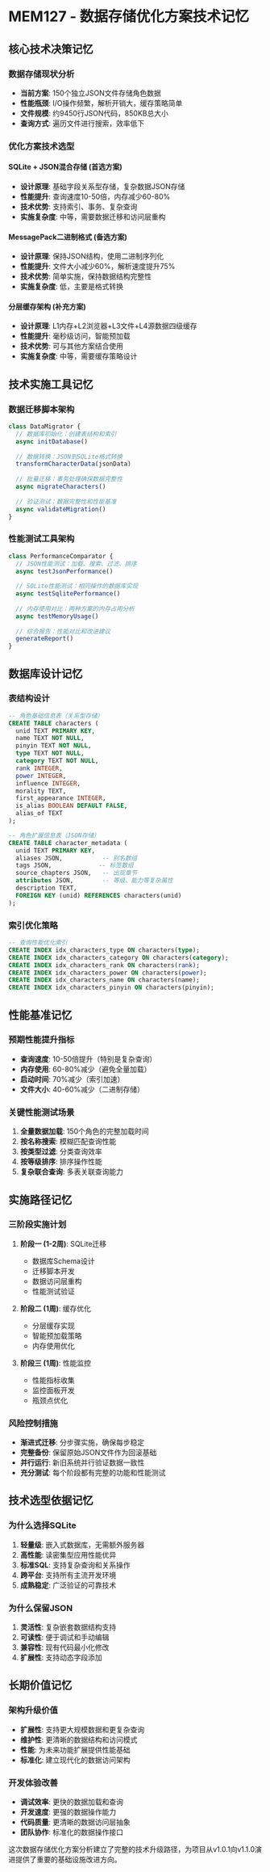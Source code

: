 # MEM127 - 数据存储优化方案技术记忆

## 核心技术决策记忆

### 数据存储现状分析
- **当前方案**: 150个独立JSON文件存储角色数据
- **性能瓶颈**: I/O操作频繁，解析开销大，缓存策略简单
- **文件规模**: 约9450行JSON代码，850KB总大小
- **查询方式**: 遍历文件进行搜索，效率低下

### 优化方案技术选型

#### SQLite + JSON混合存储 (首选方案)
- **设计原理**: 基础字段关系型存储，复杂数据JSON存储
- **性能提升**: 查询速度10-50倍，内存减少60-80%
- **技术优势**: 支持索引、事务、复杂查询
- **实施复杂度**: 中等，需要数据迁移和访问层重构

#### MessagePack二进制格式 (备选方案)
- **设计原理**: 保持JSON结构，使用二进制序列化
- **性能提升**: 文件大小减少60%，解析速度提升75%
- **技术优势**: 简单实施，保持数据结构完整性
- **实施复杂度**: 低，主要是格式转换

#### 分层缓存架构 (补充方案)
- **设计原理**: L1内存+L2浏览器+L3文件+L4源数据四级缓存
- **性能提升**: 毫秒级访问，智能预加载
- **技术优势**: 可与其他方案结合使用
- **实施复杂度**: 中等，需要缓存策略设计

## 技术实施工具记忆

### 数据迁移脚本架构
```javascript
class DataMigrator {
  // 数据库初始化：创建表结构和索引
  async initDatabase()
  
  // 数据转换：JSON到SQLite格式转换
  transformCharacterData(jsonData)
  
  // 批量迁移：事务处理确保数据完整性
  async migrateCharacters()
  
  // 验证测试：数据完整性和性能基准
  async validateMigration()
}
```

### 性能测试工具架构
```javascript
class PerformanceComparator {
  // JSON性能测试：加载、搜索、过滤、排序
  async testJsonPerformance()
  
  // SQLite性能测试：相同操作的数据库实现
  async testSqlitePerformance()
  
  // 内存使用对比：两种方案的内存占用分析
  async testMemoryUsage()
  
  // 综合报告：性能对比和改进建议
  generateReport()
}
```

## 数据库设计记忆

### 表结构设计
```sql
-- 角色基础信息表（关系型存储）
CREATE TABLE characters (
  unid TEXT PRIMARY KEY,
  name TEXT NOT NULL,
  pinyin TEXT NOT NULL,
  type TEXT NOT NULL,
  category TEXT NOT NULL,
  rank INTEGER,
  power INTEGER,
  influence INTEGER,
  morality TEXT,
  first_appearance INTEGER,
  is_alias BOOLEAN DEFAULT FALSE,
  alias_of TEXT
);

-- 角色扩展信息表（JSON存储）
CREATE TABLE character_metadata (
  unid TEXT PRIMARY KEY,
  aliases JSON,           -- 别名数组
  tags JSON,             -- 标签数组  
  source_chapters JSON,   -- 出现章节
  attributes JSON,        -- 等级、能力等复杂属性
  description TEXT,
  FOREIGN KEY (unid) REFERENCES characters(unid)
);
```

### 索引优化策略
```sql
-- 查询性能优化索引
CREATE INDEX idx_characters_type ON characters(type);
CREATE INDEX idx_characters_category ON characters(category);
CREATE INDEX idx_characters_rank ON characters(rank);
CREATE INDEX idx_characters_power ON characters(power);
CREATE INDEX idx_characters_name ON characters(name);
CREATE INDEX idx_characters_pinyin ON characters(pinyin);
```

## 性能基准记忆

### 预期性能提升指标
- **查询速度**: 10-50倍提升（特别是复杂查询）
- **内存使用**: 60-80%减少（避免全量加载）
- **启动时间**: 70%减少（索引加速）
- **文件大小**: 40-60%减少（二进制存储）

### 关键性能测试场景
1. **全量数据加载**: 150个角色的完整加载时间
2. **按名称搜索**: 模糊匹配查询性能
3. **按类型过滤**: 分类查询效率
4. **按等级排序**: 排序操作性能
5. **复杂联合查询**: 多表关联查询能力

## 实施路径记忆

### 三阶段实施计划
1. **阶段一 (1-2周)**: SQLite迁移
   - 数据库Schema设计
   - 迁移脚本开发
   - 数据访问层重构
   - 性能测试验证

2. **阶段二 (1周)**: 缓存优化
   - 分层缓存实现
   - 智能预加载策略
   - 内存使用优化

3. **阶段三 (1周)**: 性能监控
   - 性能指标收集
   - 监控面板开发
   - 瓶颈点优化

### 风险控制措施
- **渐进式迁移**: 分步骤实施，确保每步稳定
- **完整备份**: 保留原始JSON文件作为回滚基础
- **并行运行**: 新旧系统并行验证数据一致性
- **充分测试**: 每个阶段都有完整的功能和性能测试

## 技术选型依据记忆

### 为什么选择SQLite
1. **轻量级**: 嵌入式数据库，无需额外服务器
2. **高性能**: 读密集型应用性能优异
3. **标准SQL**: 支持复杂查询和关系操作
4. **跨平台**: 支持所有主流开发环境
5. **成熟稳定**: 广泛验证的可靠技术

### 为什么保留JSON
1. **灵活性**: 复杂嵌套数据结构支持
2. **可读性**: 便于调试和手动编辑
3. **兼容性**: 现有代码最小化修改
4. **扩展性**: 支持动态字段添加

## 长期价值记忆

### 架构升级价值
- **扩展性**: 支持更大规模数据和更复杂查询
- **维护性**: 更清晰的数据结构和访问模式
- **性能**: 为未来功能扩展提供性能基础
- **标准化**: 建立现代化的数据访问架构

### 开发体验改善
- **调试效率**: 更快的数据加载和查询
- **开发速度**: 更强的数据操作能力
- **代码质量**: 更清晰的数据访问层抽象
- **团队协作**: 标准化的数据操作接口

这次数据存储优化方案分析建立了完整的技术升级路径，为项目从v1.0.1向v1.1.0演进提供了重要的基础设施改进方向。
